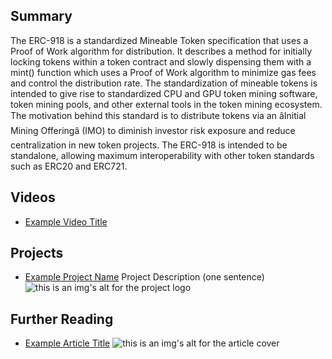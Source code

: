 ## Summary

The ERC-918 is a standardized Mineable Token specification that uses a Proof of Work algorithm for distribution. It describes a method for initially locking tokens within a token contract and slowly dispensing them with a mint() function which uses a Proof of Work algorithm to minimize gas fees and control the distribution rate. The standardization of mineable tokens is intended to give rise to standardized CPU and GPU token mining software, token mining pools, and other external tools in the token mining ecosystem. The motivation behind this standard is to distribute tokens via an âInitial Mining Offeringâ (IMO) to diminish investor risk exposure and reduce centralization in new token projects. The ERC-918 is intended to be standalone, allowing maximum interoperability with other token standards such as ERC20 and ERC721.

## Videos

- [Example Video Title](https://www.youtube.com/watch?v=TDGq4aeevgY)

## Projects

- [Example Project Name](https://xxxx.xxx/xxxxx) Project Description (one sentence) ![this is an img's alt for the project logo](https://xxxx.xxx/project-logo.xxx)

## Further Reading

- [Example Article Title](https://xxxx.xxx/xxxxx) ![this is an img's alt for the article cover](https://xxxx.xxx/article-cover.xxx)
